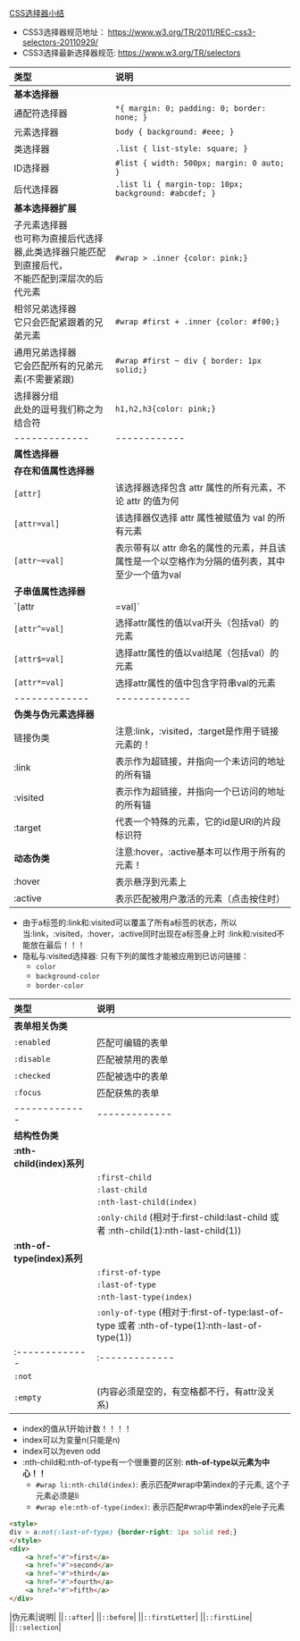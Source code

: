 [CSS选择器小结](#top)

- CSS3选择器规范地址：	   https://www.w3.org/TR/2011/REC-css3-selectors-20110929/
- CSS3选择最新选择器规范:  https://www.w3.org/TR/selectors  
	
| 类型|说明|
| :------------- | :------------- |
|**基本选择器**|  |
|通配符选择器|`*{ margin: 0; padding: 0; border: none; }`|
|元素选择器|`body { background: #eee; }`|
|类选择器|`.list { list-style: square; }`|
|ID选择器|`#list { width: 500px; margin: 0 auto; }`|
|后代选择器|`.list li { margin-top: 10px; background: #abcdef; }`|
|**基本选择器扩展**||
|子元素选择器<br>也可称为直接后代选择器,此类选择器只能匹配到直接后代，<br>不能匹配到深层次的后代元素|`#wrap > .inner {color: pink;}`|
|相邻兄弟选择器<br>它只会匹配紧跟着的兄弟元素|`#wrap #first + .inner {color: #f00;}`|
|通用兄弟选择器<br>它会匹配所有的兄弟元素(不需要紧跟)|`#wrap #first ~ div { border: 1px solid;}`|
|选择器分组<br>此处的逗号我们称之为结合符|`h1,h2,h3{color: pink;}`|
|------------- | ------------ |
|**属性选择器**|| 
|**存在和值属性选择器**||
|`[attr]`|该选择器选择包含 attr 属性的所有元素，不论 attr 的值为何|
|`[attr=val]`|该选择器仅选择 attr 属性被赋值为 val 的所有元素|
|`[attr~=val]`|表示带有以 attr 命名的属性的元素，并且该属性是一个以空格作为分隔的值列表，其中至少一个值为val|
|**子串值属性选择器**||
|`[attr|=val]`|选择attr属性的值是val（包括val）或以val-开头的元素|
|`[attr^=val]`|选择attr属性的值以val开头（包括val）的元素|
|`[attr$=val]`|选择attr属性的值以val结尾（包括val）的元素|
|`[attr*=val]`|选择attr属性的值中包含字符串val的元素|
|------------- |------------- |  
|**伪类与伪元素选择器**||
|链接伪类|注意:link，:visited，:target是作用于链接元素的！|
|:link|表示作为超链接，并指向一个未访问的地址的所有锚|
|:visited|表示作为超链接，并指向一个已访问的地址的所有锚|
|:target|代表一个特殊的元素，它的id是URI的片段标识符|
|**动态伪类**|注意:hover，:active基本可以作用于所有的元素！|
|:hover|表示悬浮到元素上|
|:active|表示匹配被用户激活的元素（点击按住时）|

- 由于a标签的:link和:visited可以覆盖了所有a标签的状态，所以当:link，:visited，:hover，:active同时出现在a标签身上时 :link和:visited不能放在最后！！！
- 隐私与:visited选择器: 只有下列的属性才能被应用到已访问链接：
  - `color`
  - `background-color`
  - `border-color`

| 类型|说明|
| :------------- | :------------- |
|**表单相关伪类**||
|`:enabled`|匹配可编辑的表单|
|`:disable`|匹配被禁用的表单|
|`:checked`|匹配被选中的表单|
|`:focus	`|匹配获焦的表单|
|------------- |------------- |
|**结构性伪类**||				
|**:nth-child(index)系列**||		
||`:first-child`|
||`:last-child`|
||`:nth-last-child(index)`|
||`:only-child`	(相对于:first-child:last-child 或者 :nth-child(1):nth-last-child(1))|
|**:nth-of-type(index)系列**||
||`:first-of-type`|
||`:last-of-type`|
||`:nth-last-type(index)`|
||`:only-of-type`	(相对于:first-of-type:last-of-type 或者 :nth-of-type(1):nth-last-of-type(1))|
| :------------- | :------------- |
|`:not`|	|
|`:empty`|(内容必须是空的，有空格都不行，有attr没关系)|

- index的值从1开始计数！！！！
- index可以为变量n(只能是n)
- index可以为even odd
- :nth-child和:nth-of-type有一个很重要的区别: **nth-of-type以元素为中心！！**
  - `#wrap li:nth-child(index)`:  表示匹配#wrap中第index的子元素, 这个子元素必须是li
  - `#wrap ele:nth-of-type(index)`:  表示匹配#wrap中第index的ele子元素

```html
<style>
div > a:not(:last-of-type) {border-right: 1px solid red;}
</style>
<div>
	<a href="#">first</a>
	<a href="#">second</a>
	<a href="#">third</a>
	<a href="#">fourth</a>
	<a href="#">fifth</a>
</div>
```

|伪元素|说明|
||`::after`|
||`::before`|
||`::firstLetter`|
||`::firstLine`|
||`::selection`|
